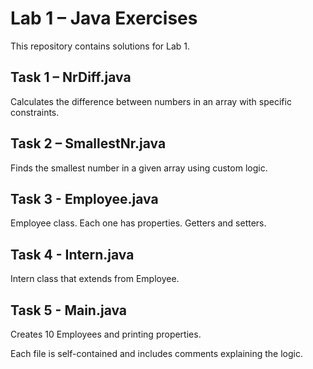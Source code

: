# Lab 1 – Java Exercises

This repository contains solutions for Lab 1.

## Task 1 – NrDiff.java
Calculates the difference between numbers in an array with specific constraints.

## Task 2 – SmallestNr.java
Finds the smallest number in a given array using custom logic.

## Task 3 - Employee.java
Employee class. Each one has properties. Getters and setters.

## Task 4 - Intern.java
Intern class that extends from Employee. 

## Task 5 - Main.java
Creates 10 Employees and printing properties.




Each file is self-contained and includes comments explaining the logic.
